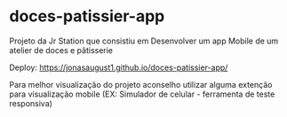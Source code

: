 # doces-patissier-app
Projeto da Jr Station que consistiu em Desenvolver um app Mobile de um atelier de doces e pâtisserie

Deploy: https://jonasaugust1.github.io/doces-patissier-app/

Para melhor visualização do projeto aconselho utilizar alguma extenção para visualização mobile (EX: Simulador de celular - ferramenta de teste responsiva)


